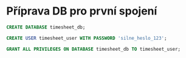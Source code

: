# Příprava DB pro první spojení

```SQL
CREATE DATABASE timesheet_db;
```

```SQL
CREATE USER timesheet_user WITH PASSWORD 'silne_heslo_123';
```

```SQL
GRANT ALL PRIVILEGES ON DATABASE timesheet_db TO timesheet_user;
```